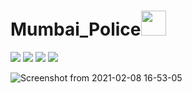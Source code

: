 # Mumbai_Police<img src="https://user-images.githubusercontent.com/52334437/107213570-9f626e00-6a2e-11eb-8bca-d09303c6a0dd.png" width="40">


[![](https://img.shields.io/badge/Made%20With-Leaflet-228B22?style=for-the-badge&logo=Leaflet)](https://www.tensorflow.org "Tensorflow")
[![](https://img.shields.io/badge/Made_with-Django-red?style=for-the-badge&logo=Django)](https://keras.io "Keras")
[![](https://img.shields.io/badge/Made%20With-Python-informational?style=for-the-badge&logo=Python)](https://www.python.org "Python")
[![](https://img.shields.io/badge/%E2%86%91_Deploy_to-Heroku-7056bf.svg?style=for-the-badge)](https://www.python.org "Python")

![Screenshot from 2021-02-08 16-53-05](https://user-images.githubusercontent.com/52334437/107213372-4db9e380-6a2e-11eb-83c6-c85810400223.png)
